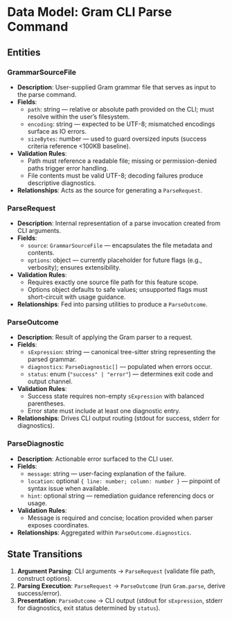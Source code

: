 # Data Model: Gram CLI Parse Command

## Entities

### GrammarSourceFile
- **Description**: User-supplied Gram grammar file that serves as input to the parse command.
- **Fields**:
  - `path`: string — relative or absolute path provided on the CLI; must resolve within the user’s filesystem.
  - `encoding`: string — expected to be UTF-8; mismatched encodings surface as IO errors.
  - `sizeBytes`: number — used to guard oversized inputs (success criteria reference <100KB baseline).
- **Validation Rules**:
  - Path must reference a readable file; missing or permission-denied paths trigger error handling.
  - File contents must be valid UTF-8; decoding failures produce descriptive diagnostics.
- **Relationships**: Acts as the source for generating a `ParseRequest`.

### ParseRequest
- **Description**: Internal representation of a parse invocation created from CLI arguments.
- **Fields**:
  - `source`: `GrammarSourceFile` — encapsulates the file metadata and contents.
  - `options`: object — currently placeholder for future flags (e.g., verbosity); ensures extensibility.
- **Validation Rules**:
  - Requires exactly one source file path for this feature scope.
  - Options object defaults to safe values; unsupported flags must short-circuit with usage guidance.
- **Relationships**: Fed into parsing utilities to produce a `ParseOutcome`.

### ParseOutcome
- **Description**: Result of applying the Gram parser to a request.
- **Fields**:
  - `sExpression`: string — canonical tree-sitter string representing the parsed grammar.
  - `diagnostics`: `ParseDiagnostic[]` — populated when errors occur.
  - `status`: enum (`"success" | "error"`) — determines exit code and output channel.
- **Validation Rules**:
  - Success state requires non-empty `sExpression` with balanced parentheses.
  - Error state must include at least one diagnostic entry.
- **Relationships**: Drives CLI output routing (stdout for success, stderr for diagnostics).

### ParseDiagnostic
- **Description**: Actionable error surfaced to the CLI user.
- **Fields**:
  - `message`: string — user-facing explanation of the failure.
  - `location`: optional `{ line: number; column: number }` — pinpoint of syntax issue when available.
  - `hint`: optional string — remediation guidance referencing docs or usage.
- **Validation Rules**:
  - Message is required and concise; location provided when parser exposes coordinates.
- **Relationships**: Aggregated within `ParseOutcome.diagnostics`.

## State Transitions

1. **Argument Parsing**: CLI arguments → `ParseRequest` (validate file path, construct options).
2. **Parsing Execution**: `ParseRequest` → `ParseOutcome` (run `Gram.parse`, derive success/error).
3. **Presentation**: `ParseOutcome` → CLI output (stdout for `sExpression`, stderr for diagnostics, exit status determined by `status`).
